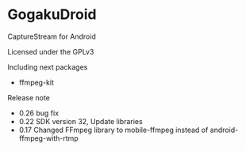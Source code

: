 GogakuDroid
===========

CaptureStream for Android  

Licensed under the GPLv3  

Including next packages
 * ffmpeg-kit

Release note
 * 0.26 bug fix
 * 0.22 SDK version 32, Update libraries
 * 0.17 Changed FFmpeg library to mobile-ffmpeg instead of android-ffmpeg-with-rtmp



